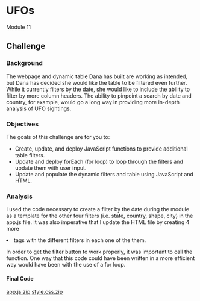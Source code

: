 # UFOs
Module 11

## Challenge

### Background
The webpage and dynamic table Dana has built are working as intended, but Dana has decided she would like the table to be filtered even further. While it currently filters by the date, she would like to include the ability to filter by more column headers. The ability to pinpoint a search by date and country, for example, would go a long way in providing more in-depth analysis of UFO sightings.

### Objectives
The goals of this challenge are for you to:

- Create, update, and deploy JavaScript functions to provide additional table filters.
- Update and deploy forEach (for loop) to loop through the filters and update them with user input.
- Update and populate the dynamic filters and table using JavaScript and HTML.

### Analysis

I used the code necessary to create a filter by the date during the module as a template for the other four filters (i.e. state, country, shape, city) in the app.js file. It was also imperative that I update the HTML file by creating 4 more <li/> tags with the different filters in each one of the them. 

In order to get the filter button to work properly, it was important to call the function. One way that this code could have been written in a more efficient way would have been with the use of a for loop.

#### Final Code
[app.js.zip](https://github.com/efuen0077/UFOs/files/4675495/app.js.zip)
[style.css.zip](https://github.com/efuen0077/UFOs/files/4675496/style.css.zip)
